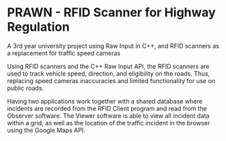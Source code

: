 # PRAWN - RFID Scanner for Highway Regulation
A 3rd year university project using Raw Input in C++, and RFID scanners as a replacement for traffic speed cameras

Using RFID scanners and the C++ Raw Input API, the RFID scanners are used to track vehicle speed, direction, and eligibility on the roads.
Thus, replacing speed cameras inaccuracies and limited functionality for use on public roads. 

Having two applications work together with a shared database where incidents are recorded from the RFID Client program and read from the 
Observer software. The Viewer software is able to view all incident data within a grid, as well as the location of the traffic incident in the browser using the Google Maps API.
